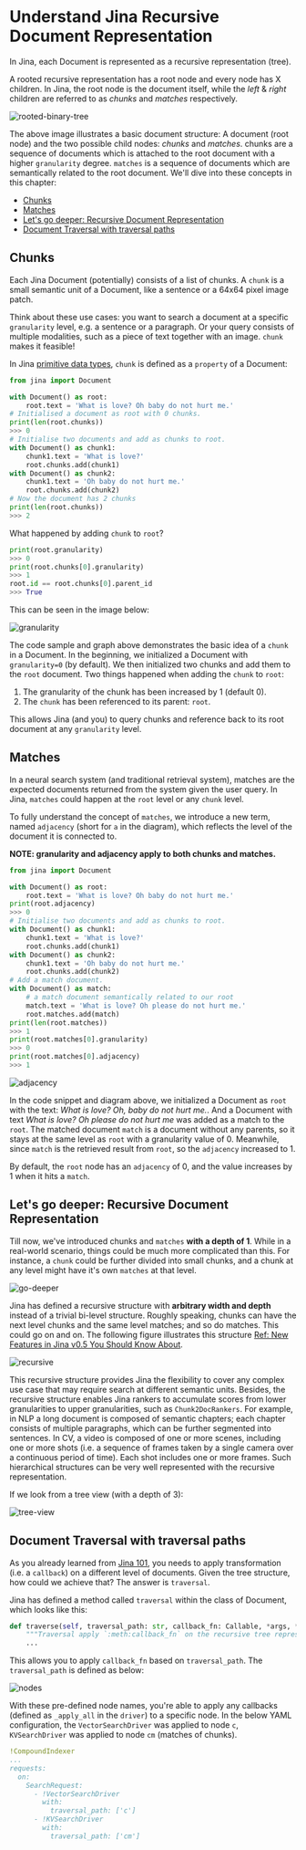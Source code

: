 # Understand Jina Recursive Document Representation

In Jina, each Document is represented as a recursive representation (tree).

A rooted recursive representation has a root node and every node has X children.
In Jina, the root node is the document itself, while the *left* & *right* children are referred to as *chunks* and *matches* respectively.

![rooted-binary-tree](img/overview.png)

The above image illustrates a basic document structure: A document (root node) and the two possible child nodes: *chunks* and *matches*.
chunks are a sequence of documents which is attached to the root document with a higher `granularity` degree. `matches` is a sequence of documents which are semantically related to the root document.
We'll dive into these concepts in this chapter:

- [Chunks](#chunks)
- [Matches](#matches)
- [Let's go deeper: Recursive Document Representation](#lets-go-deeper-recursive-document-representation)
- [Document Traversal with traversal paths](#document-traversal-with-traversal-paths)


## Chunks

Each Jina Document (potentially) consists of a list of chunks. A `chunk` is a small semantic unit of a Document, like a sentence or a 64x64 pixel image patch.

Think about these use cases: you want to search a document at a specific `granularity` level, e.g. a sentence or a paragraph.
Or your query consists of multiple modalities, such as a piece of text together with an image.
`chunk` makes it feasible!

In Jina [primitive data types](https://hanxiao.io/2020/11/22/Primitive-Data-Types-in-Neural-Search-System/), `chunk` is defined as a `property` of a Document:

```python
from jina import Document

with Document() as root:
    root.text = 'What is love? Oh baby do not hurt me.'
# Initialised a document as root with 0 chunks.
print(len(root.chunks))
>>> 0
# Initialise two documents and add as chunks to root.
with Document() as chunk1:
    chunk1.text = 'What is love?'
    root.chunks.add(chunk1)
with Document() as chunk2:
    chunk1.text = 'Oh baby do not hurt me.'
    root.chunks.add(chunk2)
# Now the document has 2 chunks
print(len(root.chunks))
>>> 2
```

What happened by adding `chunk` to `root`?

```python
print(root.granularity)
>>> 0
print(root.chunks[0].granularity)
>>> 1
root.id == root.chunks[0].parent_id
>>> True
```

This can be seen in the image below:

![granularity](img/granularity.png)

The code sample and graph above demonstrates the basic idea of a `chunk` in a Document.
In the beginning, we initialized a Document with `granularity=0` (by default).
We then initialized two chunks and add them to the `root` document.
Two things happened when adding the `chunk` to `root`:

1. The granularity of the chunk has been increased by 1 (default 0).
2. The `chunk` has been referenced to its parent: `root`.

This allows Jina (and you) to query chunks and reference back to its root document at any `granularity` level.

## Matches

In a neural search system (and traditional retrieval system), matches are the expected documents returned from the system given the user query.
In Jina, `matches` could happen at the `root` level or any `chunk` level.

To fully understand the concept of `matches`, we introduce a new term, named `adjacency` (short for `a` in the diagram), which reflects the level of the document it is connected to.

**NOTE: granularity and adjacency apply to both chunks and matches.**

```python
from jina import Document

with Document() as root:
    root.text = 'What is love? Oh baby do not hurt me.'
print(root.adjacency)
>>> 0
# Initialise two documents and add as chunks to root.
with Document() as chunk1:
    chunk1.text = 'What is love?'
    root.chunks.add(chunk1)
with Document() as chunk2:
    chunk1.text = 'Oh baby do not hurt me.'
    root.chunks.add(chunk2)
# Add a match document.
with Document() as match:
    # a match document semantically related to our root
    match.text = 'What is love? Oh please do not hurt me.'
    root.matches.add(match)
print(len(root.matches))
>>> 1
print(root.matches[0].granularity)
>>> 0
print(root.matches[0].adjacency)
>>> 1

```

![adjacency](img/adjacency.png)

In the code snippet and diagram above, we initialized a Document as `root` with the text: *What is love? Oh, baby do not hurt me.*.
And a Document with text *What is love? Oh please do not hurt me* was added as a match to the `root`.
The matched document `match` is a document without any parents, so it stays at the same level as `root` with a granularity value of 0.
Meanwhile, since `match` is the retrieved result from `root`, so the `adjacency` increased to 1.

By default, the `root` node has an `adjacency` of 0, and the value increases by 1 when it hits a `match`.

## Let's go deeper: Recursive Document Representation

Till now, we've introduced chunks and `matches` **with a depth of 1**.
While in a real-world scenario, things could be much more complicated than this.
For instance, a `chunk` could be further divided into small chunks, and a chunk at any level might have it's own `matches` at that level.

![go-deeper](https://hanxiao.io/2020/08/28/What-s-New-in-Jina-v0-5/blog-post-v050-protobuf-documents.jpg)

Jina has defined a recursive structure with **arbitrary width and depth** instead of a trivial bi-level structure.
Roughly speaking, chunks can have the next level chunks and the same level matches; and so do matches.
This could go on and on. The following figure illustrates this structure [Ref: New Features in Jina v0.5 You Should Know About](https://hanxiao.io/2020/08/28/What-s-New-in-Jina-v0-5/).

![recursive](img/recursive.png)

This recursive structure provides Jina the flexibility to cover any complex use case that may require search at different semantic units.
Besides, the recursive structure enables Jina rankers to accumulate scores from lower granularities to upper granularities, such as `Chunk2DocRankers`.
For example, in NLP a long document is composed of semantic chapters; each chapter consists of multiple paragraphs, which can be further segmented into sentences.
In CV, a video is composed of one or more scenes, including one or more shots (i.e. a sequence of frames taken by a single camera over a continuous period of time).
Each shot includes one or more frames. Such hierarchical structures can be very well represented with the recursive representation.

If we look from a tree view (with a depth of 3):

![tree-view](img/tree.png)

## Document Traversal with traversal paths

As you already learned from [Jina 101](https://101.jina.ai), you needs to apply transformation (i.e. a `callback`) on a different level of documents.
Given the tree structure, how could we achieve that?
The answer is `traversal`.

Jina has defined a method called `traversal` within the class of Document, which looks like this:

```python
def traverse(self, traversal_path: str, callback_fn: Callable, *args, **kwargs) -> None
    """Traversal apply `:meth:callback_fn` on the recursive tree representation."""
    ...
```

This allows you to apply `callback_fn` based on `traversal_path`.
The `traversal_path` is defined as below:

![nodes](img/nodes.png)

With these pre-defined node names, you're able to apply any callbacks (defined as `_apply_all` in the `driver`) to a specific node.
In the below YAML configuration, the `VectorSearchDriver` was applied to node `c`, `KVSearchDriver` was applied to node `cm` (matches of chunks).

```yaml
!CompoundIndexer
...
requests:
  on:
    SearchRequest:
      - !VectorSearchDriver
        with:
          traversal_path: ['c']
      - !KVSearchDriver
        with:
          traversal_path: ['cm']
```
